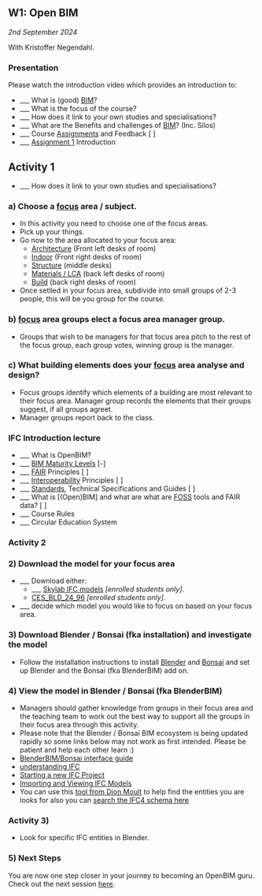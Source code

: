 ## W1: Open BIM

*2nd September 2024*

With Kristoffer Negendahl.

### Presentation

Please watch the introduction video which provides an introduction to:
* ___ What is (good) [BIM]?
* ___ What is the focus of the course?
* ___ How does it link to your own studies and specialisations?
* ___ What are the Benefits and challenges of [BIM]? (Inc. Silos)
* ___ Course [Assignments](/Assignments/index) and Feedback [ ]
* ___ [Assignment 1] Introduction

## Activity 1
* ___ How does it link to your own studies and specialisations?

### a) Choose a [focus] area / subject.
* In this activity you need to choose one of the focus areas.
* Pick up your things.
* Go now to the area allocated to your focus area:
  *   [Architecture] (Front left desks of room)
  *   [Indoor] (Front right desks of room)
  *   [Structure] (middle desks)
  *   [Materials / LCA] (back left desks of room)
  *   [Build] (back right desks of room)
* Once setlled in your focus area, subdivide into small groups of 2-3 people, this will be you group for the course.

### b) [focus] area groups elect a focus area manager group.
* Groups that wish to be managers for that focus area pitch to the rest of the focus group, each group votes, winning group is the manager.

### c) What building elements does your [focus] area analyse and design?
* Focus groups identify which elements of a building are most relevant to their focus area. Manager group records the elements that their groups suggest, if all groups agreet.
* Manager groups report back to the class.

### IFC Introduction lecture
* ___ What is OpenBIM?
* ___ [BIM Maturity Levels] [-]
* ___ [FAIR] Principles [ ]
* ___ [Interoperability] Principles [ ]
* ___ [Standards], Technical Specifications and Guides [ ]
* ___ What is [(Open)BIM] and what are what are [FOSS] tools and FAIR data?  [ ]
* ___ Course Rules
* ___ Circular Education System

### Activity 2

### 2) Download the model for your focus area
* ___ Download either:
   * ___ [Skylab IFC models](https://learn.inside.dtu.dk/d2l/le/content/167582/Home) *[enrolled students only]*.
   *  [CES_BLD_24_96](https://learn.inside.dtu.dk/d2l/le/lessons/215344/folders/857237) *[enrolled students only]*.
* ___ decide which model you would like to focus on based on your focus area.

### 3) Download Blender / Bonsai (fka installation) and investigate the model
* Follow the installation instructions to install [Blender] and [Bonsai] and set up Blender and the Bonsai (fka BlenderBIM) add on.
<!--
* [Install](https://docs.bonsaibim.org/quickstart/installation.html) Blender and BlenderBIM following the instruction page~~, with the difference that you should follow the [unstable installation](https://blenderbim.org/docs/devs/installation.html#unstable-installation).~~
Here is also a [video explaination](https://www.youtube.com/watch?v=I-937k6fvKk&t=0s) by Ifc Architect (notice that the new version of BlenderBIM looks a bit different).
-->

### 4) View the model in Blender / Bonsai (fka BlenderBIM)
* Managers should gather knowledge from groups in their focus area and the teaching team to work out the best way to support all the groups in their focus area through this activity.
* Please note that the Blender / Bonsai BIM ecosystem is being updated rapidly so some links below may not work as first intended. Please be patient and help each other learn :)
* [BlenderBIM/Bonsai interface guide](https://docs.bonsaibim.org/users/modeling/interface.html)
* [understanding IFC](https://docs.bonsaibim.org/users/modeling/understanding_ifc.html)
* [Starting a new IFC Project](https://docs.bonsaibim.org/users/modeling/starting_new_project.html)
* [Importing and Viewing IFC Models](https://docs.bonsaibim.org/users/modeling/importing_viewing_models.html)
* You can use this [tool from Dion Moult](https://blenderbim.org/search-ifc-class.html) to help find the entities you are looks for also you can [search the IFC4 schema here](https://ifc43-docs.standards.buildingsmart.org/)

### Activity 3)
* Look for specific IFC entities in Blender.

### 5) Next Steps
You are now one step closer in your journey to becoming an OpenBIM guru. Check out the next session [here](https://github.com/timmcginley/41934/tree/main/Schedule/02).


<!-- links -->

[BIM]: /Concepts/BIM

[BIM Maturity Levels]: /Concepts/Levels

[Blender]: /Concepts/Blender
[Bonsai]: /Concepts/Bonsai/index

[IFC]: /Concepts/IFC
[FAIR]: /Concepts/FAIR
[focus]: /Focus/index
[FOSS]: /Concepts/SoftwareLicences
[focus area]: /Focus/index
[Interoperability]: /Concepts/Interoperability
[Standards]: /Concepts/Standards
[entities]: /Concepts/Entities
[properties]: /Concepts/Properties
[IFC File Analyzer]: /Concepts/IFCFileAnalyzer
[Assignment 1]: /Assignments/A1

[Architecture]: /Focus/Architecture
[Indoor]: /Focus/Indoor
[Structure]: /Focus/Structure
[Materials / LCA]: /Focus/Sustainability
[Build]: /Focus/Build

